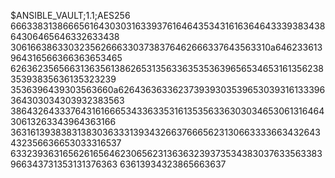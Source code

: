$ANSIBLE_VAULT;1.1;AES256
66633831386665616430303163393761646435343161636464333938343864306465646332633438
3061663863303235626663303738376462666337643563310a646233613964316566366363653465
62636235656631363561386265313563363535363965653465316135623835393835636135323239
3536396439303563660a626436363362373939303539653039316133396364303034303932383563
38643264333764316166653433633531613535633630303465306131646430613263343964363166
36316139383831383036333139343266376665623130663333663432643432356636653033316537
63323936316562616564623065623136363239373534383037633563383966343731353131376363
63613934323865663637
